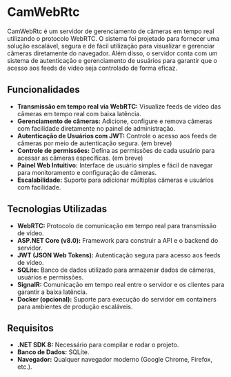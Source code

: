 # CamWebRtc

CamWebRtc é um servidor de gerenciamento de câmeras em tempo real utilizando o protocolo WebRTC. O sistema foi projetado para fornecer uma solução escalável, segura e de fácil utilização para visualizar e gerenciar câmeras diretamente do navegador. Além disso, o servidor conta com um sistema de autenticação e gerenciamento de usuários para garantir que o acesso aos feeds de vídeo seja controlado de forma eficaz.

## Funcionalidades

- **Transmissão em tempo real via WebRTC:** Visualize feeds de vídeo das câmeras em tempo real com baixa latência.
- **Gerenciamento de câmeras:** Adicione, configure e remova câmeras com facilidade diretamente no painel de administração.
- **Autenticação de Usuários com JWT:** Controle o acesso aos feeds de câmeras por meio de autenticação segura.  (em breve)
- **Controle de permissões:** Defina as permissões de cada usuário para acessar as câmeras específicas.  (em breve)
- **Painel Web Intuitivo:** Interface de usuário simples e fácil de navegar para monitoramento e configuração de câmeras.
- **Escalabilidade:** Suporte para adicionar múltiplas câmeras e usuários com facilidade.

## Tecnologias Utilizadas

- **WebRTC:** Protocolo de comunicação em tempo real para transmissão de vídeo.
- **ASP.NET Core (v8.0):** Framework para construir a API e o backend do servidor.
- **JWT (JSON Web Tokens):** Autenticação segura para acesso aos feeds de vídeo.
- **SQLite:** Banco de dados utilizado para armazenar dados de câmeras, usuários e permissões.
- **SignalR:** Comunicação em tempo real entre o servidor e os clientes para garantir a baixa latência.
- **Docker (opcional):** Suporte para execução do servidor em containers para ambientes de produção escaláveis.

## Requisitos

- **.NET SDK 8:** Necessário para compilar e rodar o projeto.
- **Banco de Dados:** SQLite.
- **Navegador:** Qualquer navegador moderno (Google Chrome, Firefox, etc.).


